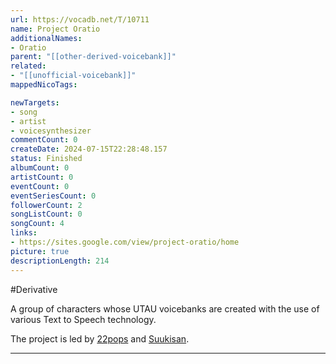 ```yaml
---
url: https://vocadb.net/T/10711
name: Project Oratio
additionalNames: 
- Oratio
parent: "[[other-derived-voicebank]]"
related:
- "[[unofficial-voicebank]]"
mappedNicoTags:

newTargets:
- song
- artist
- voicesynthesizer
commentCount: 0
createDate: 2024-07-15T22:28:48.157
status: Finished
albumCount: 0
artistCount: 0
eventCount: 0
eventSeriesCount: 0
followerCount: 2
songListCount: 0
songCount: 4
links: 
- https://sites.google.com/view/project-oratio/home
picture: true
descriptionLength: 214
---
```


#Derivative

A group of characters whose UTAU voicebanks are created with the use of various Text to Speech technology.

The project is led by [22pops](https://vocadb.net/Ar/121133) and [Suukisan](https://vocadb.net/Ar/121128).

---

